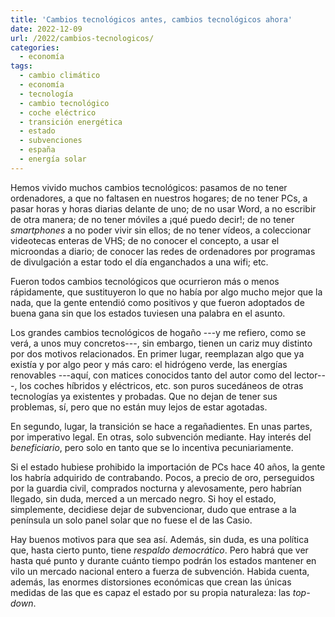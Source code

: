 ```yaml
---
title: 'Cambios tecnológicos antes, cambios tecnológicos ahora'
date: 2022-12-09
url: /2022/cambios-tecnologicos/
categories:
  - economía
tags:
  - cambio climático
  - economía
  - tecnología
  - cambio tecnológico
  - coche eléctrico
  - transición energética
  - estado
  - subvenciones
  - españa
  - energía solar
---
```


Hemos vivido muchos cambios tecnológicos: pasamos de no tener ordenadores, a que no faltasen en nuestros hogares; de no tener PCs, a pasar horas y horas diarias delante de uno; de no usar Word, a no escribir de otra manera; de no tener móviles a ¡qué puedo decir!; de no tener _smartphones_ a no poder vivir sin ellos; de no tener vídeos, a coleccionar videotecas enteras de VHS; de no conocer el concepto, a usar el microondas a diario; de conocer las redes de ordenadores por programas de divulgación a estar todo el día enganchados a una wifi; etc.

Fueron todos cambios tecnológicos que ocurrieron más o menos rápidamente, que sustituyeron lo que no había por algo mucho mejor que la nada, que la gente entendió como positivos y que fueron adoptados de buena gana sin que los estados tuviesen una palabra en el asunto.

Los grandes cambios tecnológicos de hogaño ---y me refiero, como se verá, a unos muy concretos---, sin embargo, tienen un cariz muy distinto por dos motivos relacionados. En primer lugar, reemplazan algo que ya existía y por algo peor y más caro: el hidrógeno verde, las energías renovables ---aquí, con matices conocidos tanto del autor como del lector---, los coches híbridos y eléctricos, etc. son puros sucedáneos de otras tecnologías ya existentes y probadas. Que no dejan de tener sus problemas, sí, pero que no están muy lejos de estar agotadas.

En segundo, lugar, la transición se hace a regañadientes. En unas partes, por imperativo legal. En otras, solo subvención mediante. Hay interés del _beneficiario_, pero solo en tanto que se lo incentiva pecuniariamente.

Si el estado hubiese prohibido la importación de PCs hace 40 años, la gente los habría adquirido de contrabando. Pocos, a precio de oro, perseguidos por la guardia civil, comprados nocturna y alevosamente, pero habrían llegado, sin duda, merced a un mercado negro. Si hoy el estado, simplemente, decidiese dejar de subvencionar, dudo que entrase a la península un solo panel solar que no fuese el de las Casio.

Hay buenos motivos para que sea así. Además, sin duda, es una política que, hasta cierto punto, tiene _respaldo democrático_. Pero habrá que ver hasta qué punto y durante cuánto tiempo podrán los estados mantener en vilo un mercado nacional entero a fuerza de subvención. Habida cuenta, además, las enormes distorsiones económicas que crean las únicas medidas de las que es capaz el estado por su propia naturaleza: las _top-down_.